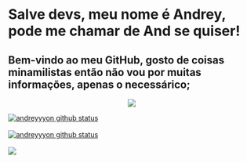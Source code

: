 # Salve devs, meu nome é Andrey, pode me chamar de And se quiser!
## Bem-vindo ao meu GitHub, gosto de coisas minamilistas então não vou por muitas informações, apenas o necessárico;
<div align="center">
<img margin="auto" src="https://static.wixstatic.com/media/a01f16_c9fa60bf412b4f03baafc78f405094d5~mv2.gif/v1/fill/w_797,h_449,q_90/a01f16_c9fa60bf412b4f03baafc78f405094d5~mv2.gif">
</div>
<p align="">
  <a href="https://github.com/andreyyyon"><img src="https://github-readme-stats.vercel.app/api?username=andreyyyon&hide_border=true&show_icons=true&theme=white" alt="andreyyyon github status"></a><br><br>
   <a href="https://github.com/andreyyyon"><img src="https://github-readme-stats.vercel.app/api/top-langs/?username=andreyyyon&theme=white&hide_border=true" alt="andreyyyon github status"></a><br><br>
  <a href="https://github.com/andreyyyon"><img src="http://github-readme-streak-stats.herokuapp.com?user=andreyyyon&theme=white&hide_border=true&date_format=j%20M%5B%20Y%5D"></a>
</p>
